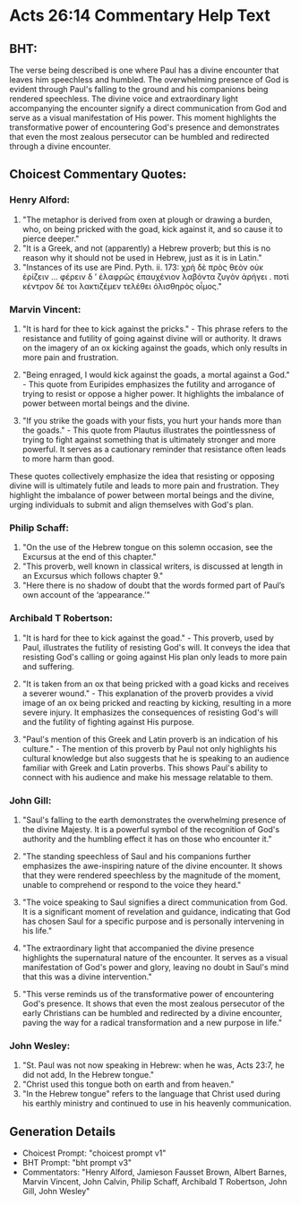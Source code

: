 # Acts 26:14 Commentary Help Text

## BHT:
The verse being described is one where Paul has a divine encounter that leaves him speechless and humbled. The overwhelming presence of God is evident through Paul's falling to the ground and his companions being rendered speechless. The divine voice and extraordinary light accompanying the encounter signify a direct communication from God and serve as a visual manifestation of His power. This moment highlights the transformative power of encountering God's presence and demonstrates that even the most zealous persecutor can be humbled and redirected through a divine encounter.

## Choicest Commentary Quotes:
### Henry Alford:
1. "The metaphor is derived from oxen at plough or drawing a burden, who, on being pricked with the goad, kick against it, and so cause it to pierce deeper."
2. "It is a Greek, and not (apparently) a Hebrew proverb; but this is no reason why it should not be used in Hebrew, just as it is in Latin."
3. "Instances of its use are Pind. Pyth. ii. 173: χρὴ δὲ πρὸς θεὸν οὐκ ἐρίζειν … φέρειν δ ʼ ἐλαφρῶς ἐπαυχένιον λαβόντα ζυγὸν ἀρήγει . ποτὶ κέντρον δέ τοι λακτιζέμεν τελέθει ὀλισθηρὸς οἶμος."

### Marvin Vincent:
1. "It is hard for thee to kick against the pricks." - This phrase refers to the resistance and futility of going against divine will or authority. It draws on the imagery of an ox kicking against the goads, which only results in more pain and frustration.

2. "Being enraged, I would kick against the goads, a mortal against a God." - This quote from Euripides emphasizes the futility and arrogance of trying to resist or oppose a higher power. It highlights the imbalance of power between mortal beings and the divine.

3. "If you strike the goads with your fists, you hurt your hands more than the goads." - This quote from Plautus illustrates the pointlessness of trying to fight against something that is ultimately stronger and more powerful. It serves as a cautionary reminder that resistance often leads to more harm than good.

These quotes collectively emphasize the idea that resisting or opposing divine will is ultimately futile and leads to more pain and frustration. They highlight the imbalance of power between mortal beings and the divine, urging individuals to submit and align themselves with God's plan.

### Philip Schaff:
1. "On the use of the Hebrew tongue on this solemn occasion, see the Excursus at the end of this chapter."
2. "This proverb, well known in classical writers, is discussed at length in an Excursus which follows chapter 9."
3. "Here there is no shadow of doubt that the words formed part of Paul’s own account of the ‘appearance.’"

### Archibald T Robertson:
1. "It is hard for thee to kick against the goad." - This proverb, used by Paul, illustrates the futility of resisting God's will. It conveys the idea that resisting God's calling or going against His plan only leads to more pain and suffering.

2. "It is taken from an ox that being pricked with a goad kicks and receives a severer wound." - This explanation of the proverb provides a vivid image of an ox being pricked and reacting by kicking, resulting in a more severe injury. It emphasizes the consequences of resisting God's will and the futility of fighting against His purpose.

3. "Paul's mention of this Greek and Latin proverb is an indication of his culture." - The mention of this proverb by Paul not only highlights his cultural knowledge but also suggests that he is speaking to an audience familiar with Greek and Latin proverbs. This shows Paul's ability to connect with his audience and make his message relatable to them.

### John Gill:
1. "Saul's falling to the earth demonstrates the overwhelming presence of the divine Majesty. It is a powerful symbol of the recognition of God's authority and the humbling effect it has on those who encounter it."

2. "The standing speechless of Saul and his companions further emphasizes the awe-inspiring nature of the divine encounter. It shows that they were rendered speechless by the magnitude of the moment, unable to comprehend or respond to the voice they heard."

3. "The voice speaking to Saul signifies a direct communication from God. It is a significant moment of revelation and guidance, indicating that God has chosen Saul for a specific purpose and is personally intervening in his life."

4. "The extraordinary light that accompanied the divine presence highlights the supernatural nature of the encounter. It serves as a visual manifestation of God's power and glory, leaving no doubt in Saul's mind that this was a divine intervention."

5. "This verse reminds us of the transformative power of encountering God's presence. It shows that even the most zealous persecutor of the early Christians can be humbled and redirected by a divine encounter, paving the way for a radical transformation and a new purpose in life."

### John Wesley:
1. "St. Paul was not now speaking in Hebrew: when he was, Acts 23:7, he did not add, In the Hebrew tongue."
2. "Christ used this tongue both on earth and from heaven."
3. "In the Hebrew tongue" refers to the language that Christ used during his earthly ministry and continued to use in his heavenly communication.


## Generation Details
- Choicest Prompt: "choicest prompt v1"
- BHT Prompt: "bht prompt v3"
- Commentators: "Henry Alford, Jamieson Fausset Brown, Albert Barnes, Marvin Vincent, John Calvin, Philip Schaff, Archibald T Robertson, John Gill, John Wesley"
